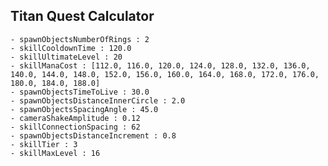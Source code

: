 ## Titan Quest Calculator

    - spawnObjectsNumberOfRings : 2
    - skillCooldownTime : 120.0
    - skillUltimateLevel : 20
    - skillManaCost : [112.0, 116.0, 120.0, 124.0, 128.0, 132.0, 136.0, 140.0, 144.0, 148.0, 152.0, 156.0, 160.0, 164.0, 168.0, 172.0, 176.0, 180.0, 184.0, 188.0]
    - spawnObjectsTimeToLive : 30.0
    - spawnObjectsDistanceInnerCircle : 2.0
    - spawnObjectsSpacingAngle : 45.0
    - cameraShakeAmplitude : 0.12
    - skillConnectionSpacing : 62
    - spawnObjectsDistanceIncrement : 0.8
    - skillTier : 3
    - skillMaxLevel : 16
